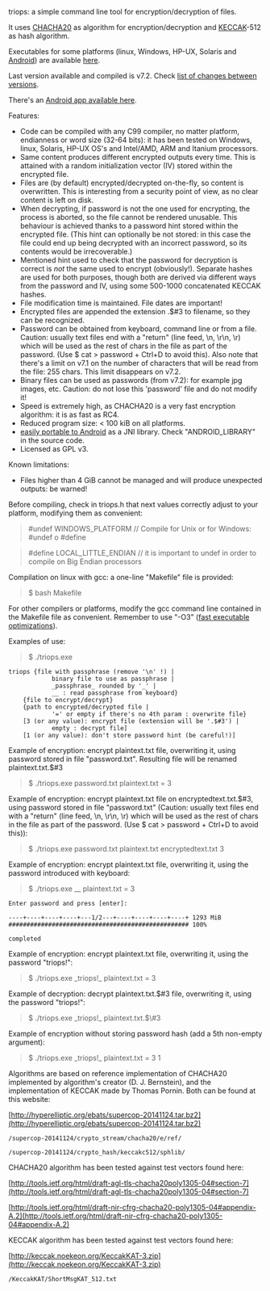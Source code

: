 triops: a simple command line tool for encryption/decryption of files.   

It uses [CHACHA20](http://en.wikipedia.org/wiki/Salsa20#ChaCha_variant) as algorithm for encryption/decryption and [KECCAK](http://en.wikipedia.org/wiki/SHA-3)-512 as hash algorithm.   

Executables for some platforms (linux, Windows, HP-UX, Solaris and [Android](https://www.github.com/circulosmeos/triops.apk)) are available [here](https://circulosmeos.wordpress.com/2015/05/18/triops-a-multiplatform-cmdline-encryption-tool-using-chacha20-keccak).    

Last version available and compiled is v7.2. Check [list of changes between versions](https://www.github.com/circulosmeos/triops/Changes.md).   

There's an [Android app available here](https://www.github.com/circulosmeos/triops.apk).   

Features:   

* Code can be compiled with any C99 compiler, no matter platform, endianness or word size (32-64 bits): it has been tested on Windows, linux, Solaris, HP-UX OS's and Intel/AMD, ARM and Itanium processors.
* Same content produces different encrypted outputs every time. This is attained with a random initialization vector (IV) stored within the encrypted file.
* Files are (by default) encrypted/decrypted on-the-fly, so content is overwritten. This is interesting from a security point of view, as no clear content is left on disk.
* When decrypting, if password is not the one used for encrypting, the process is aborted, so the file cannot be rendered unusable. This behaviour is achieved thanks to a password hint stored within the encrypted file. (This hint can optionally be not stored: in this case the file could end up being decrypted with an incorrect password, so its contents would be irrecoverable.)
* Mentioned hint used to check that the password for decryption is correct is *not* the same used to encrypt (obviously!). Separate hashes are used for both purposes, though both are derived via different ways from the password and IV, using some 500-1000 concatenated KECCAK hashes.
* File modification time is maintained. File dates are important!
* Encrypted files are appended the extension .$#3 to filename, so they can be recognized.
* Password can be obtained from keyboard, command line or from a file. Caution: usually text files end with a "return" (line feed, \n, \r\n, \r) which will be used as the rest of chars in the file as part of the password. (Use $ cat > password + Ctrl+D to avoid this). Also note that there's a limit on v7.1 on the number of characters that will be read from the file: 255 chars. This limit disappears on v7.2.
* Binary files can be used as passwords (from v7.2): for example jpg images, etc. Caution: do not lose this 'password' file and do not modify it!
* Speed is extremely high, as CHACHA20 is a very fast encryption algorithm: it is as fast as RC4.
* Reduced program size: < 100 kiB on all platforms.
* [easily portable to Android](https://www.github.com/circulosmeos/triops.apk) as a JNI library. Check "ANDROID_LIBRARY" in the source code.
* Licensed as GPL v3.

Known limitations:   

* Files higher than 4 GiB cannot be managed and will produce unexpected outputs: be warned!   
   
   
   
Before compiling, check in triops.h that next values correctly adjust to your platform, modifying them as convenient:   

>    #undef WINDOWS_PLATFORM     // Compile for Unix or for Windows: #undef o #define   

>    #define LOCAL_LITTLE_ENDIAN    // it is important to undef in order to compile on Big Endian processors   

Compilation on linux with gcc: a one-line "Makefile" file is provided:   

>    $ bash Makefile   

For other compilers or platforms, modify the gcc command line contained in the Makefile file as convenient. Remember to use "-O3" ([fast executable optimizations](https://gcc.gnu.org/onlinedocs/gcc-4.7.1/gcc/Optimize-Options.html#Optimize-Options)). 
   
   
   
Examples of use:   

>    $ ./triops.exe   

    triops {file with passphrase (remove '\n' !) |   
                binary file to use as passphrase |   
                _passphrase_ rounded by '_' |   
                __ : read passphrase from keyboard}   
        {file to encrypt/decrypt}   
        {path to encrypted/decrypted file |   
                '=' or empty if there's no 4th param : overwrite file}   
        [3 (or any value): encrypt file (extension will be '.$#3') |   
                empty : decrypt file]   
        [1 (or any value): don't store password hint (be careful!)]   


Example of encryption: encrypt plaintext.txt file, overwriting it, using password stored in file "password.txt". Resulting file will be renamed plaintext.txt.$#3   

>    $ ./triops.exe password.txt plaintext.txt = 3   

Example of encryption: encrypt plaintext.txt file on encryptedtext.txt.$#3, using password stored in file "password.txt" (Caution: usually text files end with a "return" (line feed, \n, \r\n, \r) which will be used as the rest of chars in the file as part of the password. (Use $ cat > password + Ctrl+D to avoid this)):   

>    $ ./triops.exe password.txt plaintext.txt encryptedtext.txt 3   

Example of encryption: encrypt plaintext.txt file, overwriting it, using the password introduced with keyboard:   

>    $ ./triops.exe \_\_ plaintext.txt = 3   

    Enter password and press [enter]:   

    ----+----+----+----+---1/2---+----+----+----+----+ 1293 MiB   
    ################################################## 100%   

    completed   

Example of encryption: encrypt plaintext.txt file, overwriting it, using the password "triops!":   

>    $ ./triops.exe \_triops!\_ plaintext.txt = 3   

Example of decryption: decrypt plaintext.txt.$#3 file, overwriting it, using the password "triops!":   

>    $ ./triops.exe \_triops!\_ plaintext.txt.\$\\#3   

Example of encryption without storing password hash (add a 5th non-empty argument):   

>    $ ./triops.exe \_triops!\_ plaintext.txt = 3 1   
   
     
   
   
Algorithms are based on reference implementation of CHACHA20 implemented by algorithm's creator (D. J. Bernstein), and the implementation of KECCAK made by Thomas Pornin. Both can be found at this website:   

[http://hyperelliptic.org/ebats/supercop-20141124.tar.bz2](http://hyperelliptic.org/ebats/supercop-20141124.tar.bz2)   

    /supercop-20141124/crypto_stream/chacha20/e/ref/   

    /supercop-20141124/crypto_hash/keccakc512/sphlib/   

CHACHA20 algorithm has been tested against test vectors found here:   

[http://tools.ietf.org/html/draft-agl-tls-chacha20poly1305-04#section-7](http://tools.ietf.org/html/draft-agl-tls-chacha20poly1305-04#section-7)   

[http://tools.ietf.org/html/draft-nir-cfrg-chacha20-poly1305-04#appendix-A.2](http://tools.ietf.org/html/draft-nir-cfrg-chacha20-poly1305-04#appendix-A.2)   

KECCAK algorithm has been tested against test vectors found here:   

[http://keccak.noekeon.org/KeccakKAT-3.zip](http://keccak.noekeon.org/KeccakKAT-3.zip)   

    /KeccakKAT/ShortMsgKAT_512.txt   

